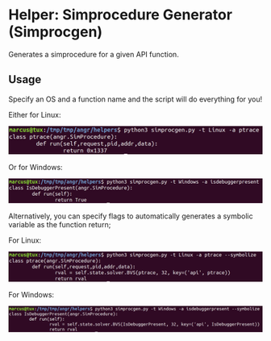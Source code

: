 # Helper: Simprocedure Generator (Simprocgen)

Generates a simprocedure for a given API function.

## Usage

Specify an OS and a function name and the script will do everything for you!

Either for Linux:

![Ptrace Simprocedure](FIGS/1.png)

Or for Windows:

![IsDebuggerPresent Simprocedure](FIGS/2.png)

Alternatively, you can specify flags to automatically generates a symbolic variable as the function return;

For Linux:

![Symbolic Ptrace Simprocedure](FIGS/3.png)

For Windows:

![Symbolic IsDebuggerPresent Simprocedure](FIGS/4.png)
